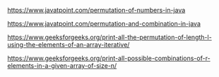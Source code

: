 https://www.javatpoint.com/permutation-of-numbers-in-java

https://www.javatpoint.com/permutation-and-combination-in-java

https://www.geeksforgeeks.org/print-all-the-permutation-of-length-l-using-the-elements-of-an-array-iterative/

https://www.geeksforgeeks.org/print-all-possible-combinations-of-r-elements-in-a-given-array-of-size-n/
